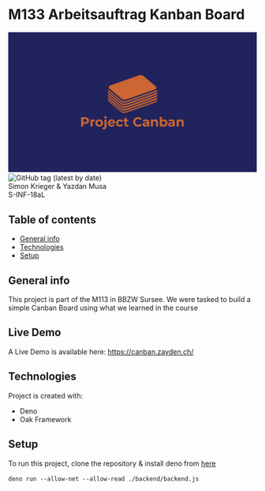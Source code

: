 # M133 Arbeitsauftrag Kanban Board
![Cover Picture](/misc/logos/banner.png)
![GitHub tag (latest by date)](https://img.shields.io/github/v/tag/zayden16/m133-arbeitsauftrag-ym-sk?style=for-the-badge)  
Simon Krieger & Yazdan Musa  
S-INF-18aL

## Table of contents
* [General info](#general-info)
* [Technologies](#technologies)
* [Setup](#setup)

## General info
This project is part of the M113 in BBZW Sursee. We were tasked to build a simple Canban Board using what we learned in the course

## Live Demo
A Live Demo is available here: https://canban.zayden.ch/

## Technologies
Project is created with:
* Deno
* Oak Framework
	
## Setup
To run this project, clone the repository & install deno from [here](https://deno.land/manual/getting_started/installation)

```
deno run --allow-net --allow-read ./backend/backend.js
```
